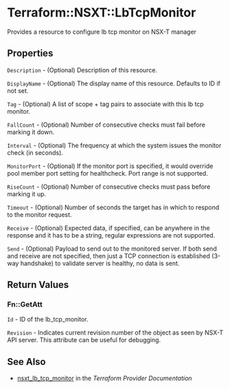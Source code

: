 # Terraform::NSXT::LbTcpMonitor

Provides a resource to configure lb tcp monitor on NSX-T manager

## Properties

`Description` - (Optional) Description of this resource.

`DisplayName` - (Optional) The display name of this resource. Defaults to ID if not set.

`Tag` - (Optional) A list of scope + tag pairs to associate with this lb tcp monitor.

`FallCount` - (Optional) Number of consecutive checks must fail before marking it down.

`Interval` - (Optional) The frequency at which the system issues the monitor check (in seconds).

`MonitorPort` - (Optional) If the monitor port is specified, it would override pool member port setting for healthcheck. Port range is not supported.

`RiseCount` - (Optional) Number of consecutive checks must pass before marking it up.

`Timeout` - (Optional) Number of seconds the target has in which to respond to the monitor request.

`Receive` - (Optional) Expected data, if specified, can be anywhere in the response and it has to be a string, regular expressions are not supported.

`Send` - (Optional) Payload to send out to the monitored server. If both send and receive are not specified, then just a TCP connection is established (3-way handshake) to validate server is healthy, no data is sent.


## Return Values

### Fn::GetAtt

`Id` - ID of the lb_tcp_monitor.

`Revision` - Indicates current revision number of the object as seen by NSX-T API server. This attribute can be useful for debugging.

## See Also

* [nsxt_lb_tcp_monitor](https://www.terraform.io/docs/providers/nsxt/r/lb_tcp_monitor.html) in the _Terraform Provider Documentation_